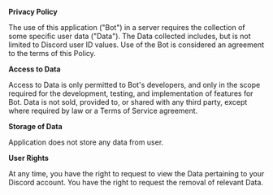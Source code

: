 **Privacy Policy**

The use of this application ("Bot") in a server requires the collection of some specific user data ("Data"). The Data collected includes, but is not limited to Discord user ID values. Use of the Bot is considered an agreement to the terms of this Policy.

**Access to Data**

Access to Data is only permitted to Bot's developers, and only in the scope required for the development, testing, and implementation of features for Bot. Data is not sold, provided to, or shared with any third party, except where required by law or a Terms of Service agreement.

**Storage of Data**

Application does not store any data from user.

**User Rights**

At any time, you have the right to request to view the Data pertaining to your Discord account. You have the right to request the removal of relevant Data.
